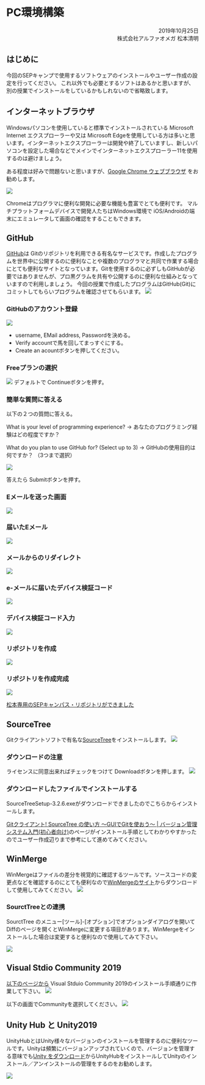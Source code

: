 # PC環境構築

<div style="text-align: right;">
2019年10月25日<br>
株式会社アルファオメガ  松本清明
</div>

## はじめに
今回のSEPキャンプで使用するソフトウェアのインストールやユーザー作成の設定を行ってください。
これ以外でも必要とするソフトはあるかと思いますが、別の授業でインストールをしているかもしれないので省略致します。


## インターネットブラウザ
Windowsパソコンを使用していると標準でインストールされている Microsoft Internet エクスプローラーや又は Microsoft Edgeを使用している方は多いと思います。インターネットエクスプローラーは開発や終了していますし、新しいパソコンを設定した場合などでメインでインターネットエクスプローラー11を使用するのは避けましょう。

ある程度は好みで問題ないと思いますが、[Google Chrome ウェブブラウザ](https://www.google.com/intl/ja_jp/chrome/) をお勧めします。

<img src="./img/Chrome01.png">

Chromeはプログラマに便利な開発に必要な機能も豊富でとても便利です。
マルチプラットフォームデバイスで開発人たちはWindows環境で iOS/Androidの端末にエミュレータして画面の確認をすることもできます。

## GitHub
[GitHub](https://github.co.jp/)は Gitのリポジトリを利用できる有名なサービスです。作成したプログラムを世界中に公開するのに便利なことや複数のプログラマと共同で作業する場合にとても便利なサイトとなっています。Gitを使用するのに必ずしもGitHubが必要ではありませんが、プロ黒グラムを共有や公開するのに便利な仕組みとなっていますので利用しましょう。
今回の授業で作成したプログラムはGitHub(Git)にコミットしてもらいプログラムを確認させてもらいます。
<img src="./img/GitHub01.png">

### GitHubのアカウント登録
<img src="./img/GitHub02.png">

* username, EMail address, Passwordを決める。
* Verify accountで馬を回してまっすぐにする。
* Create an acountボタンを押してください。

### Freeプランの選択
<img src="./img/GitHub03.png">
デフォルトで Continueボタンを押す。


### 簡単な質問に答える

以下の２つの質問に答える。

What is your level of programming experience? ->
あなたのプログラミング経験はどの程度ですか？

What do you plan to use GitHub for? (Select up to 3) ->
GitHubの使用目的は何ですか？ （3つまで選択）

<img src="./img/GitHub04.png">

答えたら Submitボタンを押す。

### Eメールを送った画面

<img src="./img/GitHub05.png">

### 届いたEメール
<img src="./img/GitHub06.png">

### メールからのリダイレクト
<img src="./img/GitHub07.png">

### e-メールに届いたデバイス検証コード
<img src="./img/GitHub09.png">

### デバイス検証コード入力
<img src="./img/GitHub08.png">

### リポジトリを作成
<img src="./img/GitHub10.png">

### リポジトリを作成完成
<img src="./img/GitHub11.png">

[松本専用のSEPキャンパス・リポジトリができました](https://github.com/matsuo-chan/sep_campus)

## SourceTree

Gitクライアントソフトで有名な[SourceTree](https://www.sourcetreeapp.com/)をインストールします。
<img src="./img/SourceTree01.png">

### ダウンロードの注意
ライセンスに同意出来ればチェックをつけて Downloadボタンを押します。
<img src="./img/SourceTree02.png">

### ダウンロードしたファイルでインストールする
SourceTreeSetup-3.2.6.exeがダウンロードできましたのでこちらからインストールします。

[Gitクライアント! SourceTree の使い方 ～GUIでGitを使おう～ | バージョン管理システム入門(初心者向け)](https://tracpath.com/bootcamp/learning_git_sourcetree.html)のページがインストール手順としてわかりやすかったのでユーザー作成辺りまで参考にして進めてみてください。

## WinMerge
WinMergeはファイルの差分を視覚的に確認するツールです。ソースコードの変更点などを確認するのにとても便利なので[WinMergeのサイト](https://winmerge.org/)からダウンロードして使用してみてください。
<img src="./img/WinMerge01.png">

### SourctTreeとの連携
SourctTree のメニュー[ツール]-[オプション]でオプションダイアログを開いてDiffのページを開くとWinMergeに変更する項目があります。WinMergeをインストールした場合は変更すると便利なので使用してみて下さい。

<img src="./img/WinMerge02_ex.png">


## Visual Stdio Community 2019

[以下のページから](https://docs.microsoft.com/ja-jp/visualstudio/install/install-visual-studio?view=vs-2019) Visual Stduio Community 2019のインストール手順通りに作業して下さい。
<img src="./img/VS2019Install01.png">

以下の画面でCommunityを選択してください。
<img src="./img/VS2019Install02.png">


## Unity Hub と Unity2019

UnityHubとはUnity様々なバージョンのインストールを管理するのに便利なツールです。Unityは頻繁にバージョンアップされていくので、バージョンを管理する意味でも[Unity をダウンロード](https://unity3d.com/jp/get-unity/download)からUnityHubをインストールしてUnityのインストール／アンインストールの管理をするのをお勧めします。

<img src="./img/Unity2019_01.png">
